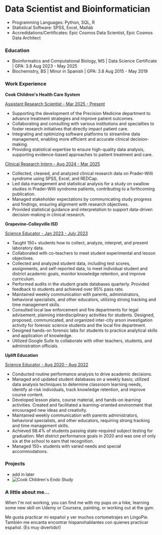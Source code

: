 # Data Scientist and Bioinformatician
- Programming Languages: Python, SQL, R
- Statistical Software: SPSS, Excel, Matlab
- Accredidations/Certificates: Epic Cosmos Data Scientist, Epic Cosmos Data Architect 

### Education
- Bioinformatics and Computational Biology, MS | Data Science Certificate | GPA: 3.8
  Aug 2023 - May 2025
- Biochemistry, BS | Minor in Spanish | GPA: 3.8
  Aug 2015 - May 2019 

### Work Experience
**Cook Children's Health Care System**

<ins>Assistant Research Scientist - Mar 2025 - Present</ins>
- Supporting the development of the Precision Medicine department to advance treatment strategies and improve patient outcomes.
- Collaborating and consulting with various institutions and specialties to foster research initiatives that directly impact patient care.
- Integrating and optimizing software platforms to streamline data management, enabling more efficient and accurate clinical decision-making.
- Providing statistical expertise to ensure high-quality data analysis, supporting evidence-based approaches to patient treatment and care.
  
<ins>Clinical Research Intern - Aug 2024 - Mar 2025</ins>
- Collected, cleaned, and analyzed clinical research data on Prader-Willi syndrome using SPSS, Excel, and REDCap.
- Led data management and statistical analysis for a study on swallow studies in Prader-Willi syndrome patients, contributing to a forthcoming publication.
- Managed stakeholder expectations by communicating study progress and findings, ensuring alignment with research objectives.
- Provided statistical guidance and interpretation to support data-driven decision-making in clinical research.

**Grapevine-Colleyville ISD** 

<ins>Science Educator - Jan 2023 - July 2023</ins>
- Taught 150+ students how to collect, analyze, interpret, and present laboratory data.
- Collaborated with co-teachers to meet student experimental and lesson objectives.
- Collected and analyzed student data, including test scores, assignments, and self-reported data, to meet individual student and district academic goals, monitor knowledge retention, and improve curriculum. 
- Performed audits in the student grade databases quarterly. Provided feedback to students and achieved over 95% pass rate.
- Maintained weekly communication with parents, administrators, behavioral specialists, and other educators, utilizing strong tracking and time management skills. 
- Consulted local law enforcement and fire departments for legal advisement, planning interdisciplinary activities for students. Designed, proposed, communicated, and organized inter-city arson investigation activity for forensic science students and the local fire department.
- Designed hands-on forensic labs for students to practice analytical skills and application of knowledge.
- Utilized Google Suite to collaborate with other teachers, students, and administration officials.

**Uplift Education**

<ins>Science Educator - Aug 2020 - Aug 2022</ins>
- Conducted routine performance analysis to drive academic decisions.
- Managed and updated student databases on a weekly basis; utilized data analysis techniques to determine classroom learning needs, identify at-risk individuals, track knowledge retention, and improve course content. 
- Developed lesson plans, course material, and hands-on learning activities. Created and facilitated a learning-oriented environment that encouraged new ideas and creativity.
- Maintained weekly communication with parents administrators, behavioral specialists, and other educators, requiring strong tracking and time management skills.
- Achieved 98.4% of students passing state-required subject testing for graduation. Met district performance goals in 2020 and was one of only six at the school to earn that recognition.
- Managed 150+ students with varied needs and special accommodations.

### Projects
- add in later
- ![Cook Children's Endo Study](CookChildrensPoster.jpeg)

### A little about me... 
When I'm not working, you can find me with my pups on a hike, learning some new skill on Udemy or Coursera, painting, or working out at the gym. 

Me gusta practicar mi español y ver muchos cortometrajes en LingoPie. También me encanta encontrar hispanohablantes con quienes practicar español. (Es muy divertido!)
